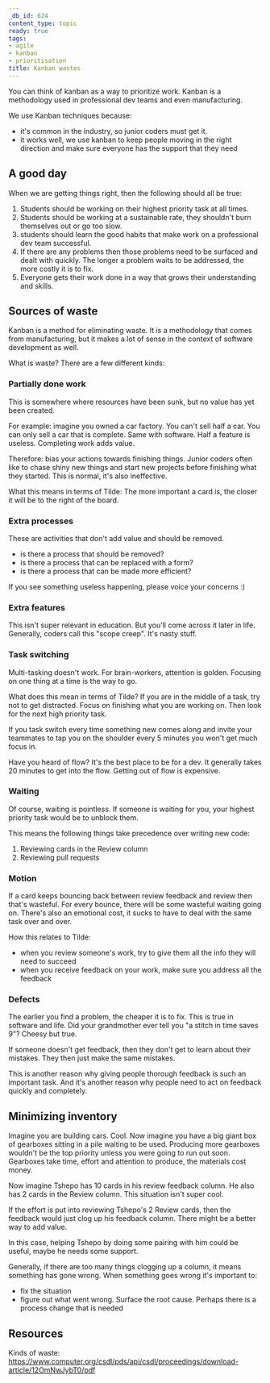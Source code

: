 ```yaml
---
_db_id: 624
content_type: topic
ready: true
tags:
- agile
- kanban
- prioritisation
title: Kanban wastes
---
```


You can think of kanban as a way to prioritize work. Kanban is a methodology used in professional dev teams and even manufacturing. 

We use Kanban techniques because:
- it's common in the industry, so junior coders must get it.
- it works well, we use kanban to keep people moving in the right direction and make sure everyone has the support that they need

## A good day

When we are getting things right, then the following should all be true:

1. Students should be working on their highest priority task at all times.
2. Students should be working at a sustainable rate, they shouldn't burn themselves out or go too slow.
3. students should learn the good habits that make work on a professional dev team successful.
4. If there are any problems then those problems need to be surfaced and dealt with quickly. The longer a problem waits to be addressed, the more costly it is to fix.
5. Everyone gets their work done in a way that grows their understanding and skills.

## Sources of waste

Kanban is a method for eliminating waste. It is a methodology that comes from manufacturing, but it makes a lot of sense in the context of software development as well.

What is waste? There are a few different kinds:

### Partially done work

This is somewhere where resources have been sunk, but no value has yet been created.

For example: imagine you owned a car factory. You can't sell half a car. You can only sell a car that is complete. Same with software. Half a feature is useless. Completing work adds value.

Therefore: bias your actions towards finishing things. Junior coders often like to chase shiny new things and start new projects before finishing what they started. This is normal, it's also ineffective.

What this means in terms of Tilde: The more important a card is, the closer it will be to the right of the board.

### Extra processes

These are activities that don't add value and should be removed.

- is there a process that should be removed?
- is there a process that can be replaced with a form?
- is there a process that can be made more efficient?

If you see something useless happening, please voice your concerns :)

### Extra features

This isn't super relevant in education. But you'll come across it later in life. Generally, coders call this "scope creep". It's nasty stuff.

### Task switching

Multi-tasking doesn't work. For brain-workers, attention is golden. Focusing on one thing at a time is the way to go.

What does this mean in terms of Tilde? If you are in the middle of a task, try not to get distracted. Focus on finishing what you are working on. Then look for the next high priority task.

If you task switch every time something new comes along and invite your teammates to tap you on the shoulder every 5 minutes you won't get much focus in.

Have you heard of flow? It's the best place to be for a dev. It generally takes 20 minutes to get into the flow. Getting out of flow is expensive.

### Waiting

Of course, waiting is pointless. If someone is waiting for you, your highest priority task would be to unblock them.

This means the following things take precedence over writing new code:

1. Reviewing cards in the Review column
2. Reviewing pull requests

### Motion

If a card keeps bouncing back between review feedback and review then that's wasteful. For every bounce, there will be some wasteful waiting going on. There's also an emotional cost, it sucks to have to deal with the same task over and over.

How this relates to Tilde:

- when you review someone's work, try to give them all the info they will need to succeed
- when you receive feedback on your work, make sure you address all the feedback

### Defects

The earlier you find a problem, the cheaper it is to fix. This is true in software and life. Did your grandmother ever tell you "a stitch in time saves 9"? Cheesy but true.

If someone doesn't get feedback, then they don't get to learn about their mistakes. They then just make the same mistakes.

This is another reason why giving people thorough feedback is such an important task. And it's another reason why people need to act on feedback quickly and completely.

## Minimizing inventory

Imagine you are building cars. Cool. Now imagine you have a big giant box of gearboxes sitting in a pile waiting to be used. Producing more gearboxes wouldn't be the top priority unless you were going to run out soon. Gearboxes take time, effort and attention to produce, the materials cost money.

Now imagine Tshepo has 10 cards in his review feedback column. He also has 2 cards in the Review column. This situation isn't super cool.

If the effort is put into reviewing Tshepo's 2 Review cards, then the feedback would just clog up his feedback column. There might be a better way to add value.

In this case, helping Tshepo by doing some pairing with him could be useful, maybe he needs some support.

Generally, if there are too many things clogging up a column, it means something has gone wrong. When something goes wrong it's important to:

- fix the situation
- figure out what went wrong. Surface the root cause. Perhaps there is a process change that is needed

## Resources

Kinds of waste: https://www.computer.org/csdl/pds/api/csdl/proceedings/download-article/12OmNwJybT0/pdf
